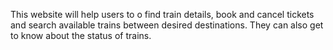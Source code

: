 This website will help users to o find train details, book and cancel tickets and search available trains between desired destinations. They can also get to know about the status of trains.
